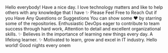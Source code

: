 Hello everybody!
Have a nice day. I love technology matters and like to help others with any knowledge that I have
✨ Please Feel Free to Reach Out if you Have Any Questions or Suggestions
You can show some ❤  by starring some of the repositories.
Enthusiastic DevOps eager to contribute to team success through hard work,
Attention to detail and excellent organizational skills.
✨ Believes in the importance of learning new things every day.
A lifelong learner.
✨ Motivated to learn, grow and excel in IT industry.
Hello world! Good nights every onem
